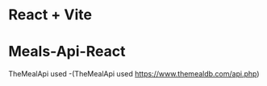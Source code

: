 # React + Vite

# Meals-Api-React


TheMealApi used 
-(TheMealApi used https://www.themealdb.com/api.php)

